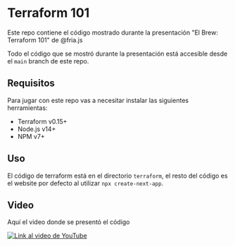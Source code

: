 # Terraform 101

Este repo contiene el código mostrado durante la presentación "El Brew: Terraform 101" de @fria.js

Todo el código que se mostró durante la presentación está accesible desde el `main` branch de este repo.

## Requisitos

Para jugar con este repo vas a necesitar instalar las siguientes herramientas:

- Terraform v0.15+
- Node.js v14+
- NPM v7+


## Uso
El código de terraform está en el directorio `terraform`, el resto del código es el website por defecto al utilizar `npx create-next-app`.

## Video
Aquí el video donde se presentó el código

[![Link al video de YouTube](https://i.ytimg.com/vi/Gw3-lVAYOpk/maxresdefault.jpg?v=60d24142)](https://bit.ly/fjs-t101)
